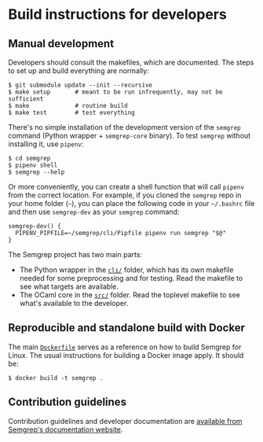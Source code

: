 # Build instructions for developers

## Manual development

Developers should consult the makefiles, which are documented.
The steps to set up and build everything are normally:

```
$ git submodule update --init --recursive
$ make setup       # meant to be run infrequently, may not be sufficient
$ make             # routine build
$ make test        # test everything
```

There's no simple installation of the development version of the
`semgrep` command (Python wrapper + `semgrep-core` binary). To test
`semgrep` without installing it, use `pipenv`:

```
$ cd semgrep
$ pipenv shell
$ semgrep --help
```

Or more conveniently, you can create a shell function that will call
`pipenv` from the correct location. For example, if you cloned the
`semgrep` repo in your home folder (`~`), you can place the following
code in your `~/.bashrc` file and then use `semgrep-dev` as your
`semgrep` command:

```
semgrep-dev() {
  PIPENV_PIPFILE=~/semgrep/cli/Pipfile pipenv run semgrep "$@"
}
```

The Semgrep project has two main parts:

- The Python wrapper in the [`cli/`](cli) folder, which has its own
  makefile needed for some preprocessing and for testing.
  Read the makefile to see what targets are available.
- The OCaml core in the [`src/`](semgrep-core) folder.
  Read the toplevel makefile to see what's available to the developer.

## Reproducible and standalone build with Docker

The main [`Dockerfile`](Dockerfile) serves as a reference on how to
build Semgrep for Linux. The usual instructions for building a Docker
image apply. It should be:

```
$ docker build -t semgrep .
```

## Contribution guidelines

Contribution guidelines and developer documentation
are [available from Semgrep's documentation
website](https://semgrep.dev/docs/contributing/contributing/).
